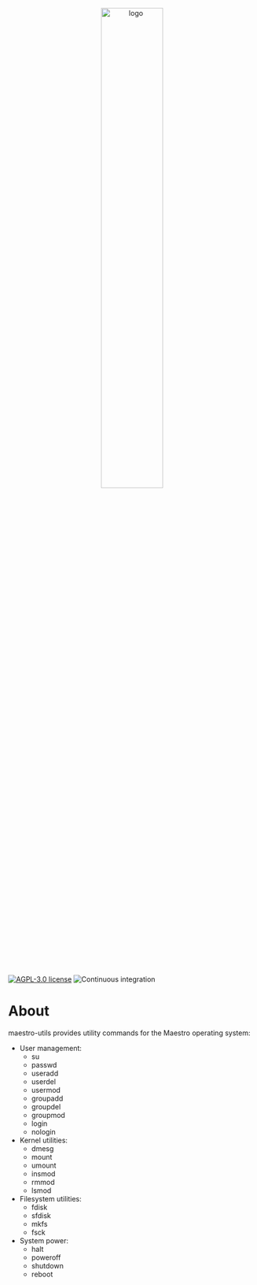 <p align="center">                                                                                                                                                                                               
  <picture>
    <source media="(prefers-color-scheme: light)" srcset="https://raw.githubusercontent.com/maestro-os/maestro-lnf/master/logo-light.svg">
    <img src="https://raw.githubusercontent.com/maestro-os/maestro-lnf/master/logo.svg" alt="logo" width="50%" />
  </picture>
</p>

[![AGPL-3.0 license](https://img.shields.io/badge/license-AGPL--3.0-blue.svg?style=for-the-badge&logo=book)](./COPYING)
![Continuous integration](https://img.shields.io/github/actions/workflow/status/maestro-os/maestro-utils/check.yml?style=for-the-badge&logo=github)



# About

maestro-utils provides utility commands for the Maestro operating system:
- User management:
	- su
	- passwd
	- useradd
	- userdel
	- usermod
	- groupadd
	- groupdel
	- groupmod
	- login
	- nologin
- Kernel utilities:
	- dmesg
	- mount
	- umount
	- insmod
	- rmmod
	- lsmod
- Filesystem utilities:
	- fdisk
	- sfdisk
	- mkfs
	- fsck
- System power:
	- halt
	- poweroff
	- shutdown
	- reboot
